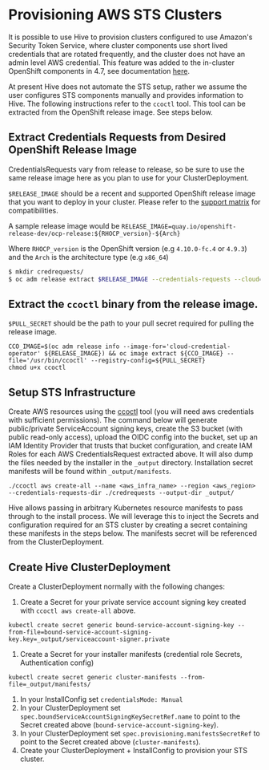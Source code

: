 # Provisioning AWS STS Clusters

It is possible to use Hive to provision clusters configured to use Amazon's Security Token Service, where cluster components use short lived credentials that are rotated frequently, and the cluster does not have an admin level AWS credential. This feature was added to the in-cluster OpenShift components in 4.7, see documentation [here](https://docs.openshift.com/container-platform/4.7/authentication/managing_cloud_provider_credentials/cco-mode-sts.html).

At present Hive does not automate the STS setup, rather we assume the user configures STS components manually and provides information to Hive. The following instructions refer to the `ccoctl` tool. This tool can be extracted from the OpenShift release image. See steps below.

## Extract Credentials Requests from Desired OpenShift Release Image

CredentialsRequests vary from release to release, so be sure to use the same release image here as you plan to use for your ClusterDeployment.

`$RELEASE_IMAGE` should be a recent and supported OpenShift release image that you want to deploy in your cluster.
Please refer to the [support matrix](../README.md#support-matrix) for compatibilities.

A sample release image would be `RELEASE_IMAGE=quay.io/openshift-release-dev/ocp-release:${RHOCP_version}-${Arch}`

Where `RHOCP_version` is the OpenShift version (e.g `4.10.0-fc.4` or `4.9.3`) and the `Arch` is the architecture type (e.g `x86_64`)

```bash
$ mkdir credrequests/
$ oc adm release extract $RELEASE_IMAGE --credentials-requests --cloud=aws --to=./credrequests
```

## Extract the `ccoctl` binary from the release image.

`$PULL_SECRET` should be the path to your pull secret required for pulling the release image.

```
CCO_IMAGE=$(oc adm release info --image-for='cloud-credential-operator' ${RELEASE_IMAGE}) && oc image extract ${CCO_IMAGE} --file='/usr/bin/ccoctl' --registry-config=${PULL_SECRET}
chmod u+x ccoctl
```

## Setup STS Infrastructure

Create AWS resources using the [ccoctl](ccoctl.md#steps-create) tool (you will need aws credentials with sufficient permissions). The command below will generate public/private ServiceAccount signing keys, create the S3 bucket (with public read-only access), upload the OIDC config into the bucket, set up an IAM Identity Provider that trusts that bucket configuration, and create IAM Roles for each AWS CredentialsRequest extracted above. It will also dump the files needed by the installer in the `_output` directory. Installation secret manifests will be found within `_output/manifests`.
```
./ccoctl aws create-all --name <aws_infra_name> --region <aws_region> --credentials-requests-dir ./credrequests --output-dir _output/
```

Hive allows passing in arbitrary Kubernetes resource manifests to pass through to the install process. We will leverage this to inject the Secrets and configuration required for an STS cluster by creating a secret containing these manifests in the steps below. The manifests secret will be referenced from the ClusterDeployment.

## Create Hive ClusterDeployment

Create a ClusterDeployment normally with the following changes:

  1. Create a Secret for your private service account signing key created with `ccoctl aws create-all` above.
  ```
  kubectl create secret generic bound-service-account-signing-key --from-file=bound-service-account-signing-key.key=_output/serviceaccount-signer.private
  ```
  1. Create a Secret for your installer manifests (credential role Secrets, Authentication config)
  ```
  kubectl create secret generic cluster-manifests --from-file=_output/manifests/
  ```
  1. In your InstallConfig set `credentialsMode: Manual`
  1. In your ClusterDeployment set `spec.boundServiceAccountSigningKeySecretRef.name` to point to the Secret created above (`bound-service-account-signing-key`).
  1. In your ClusterDeployment set `spec.provisioning.manifestsSecretRef` to point to the Secret created above (`cluster-manifests`).
  1. Create your ClusterDeployment + InstallConfig to provision your STS cluster.
